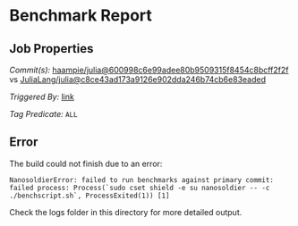 # Benchmark Report

## Job Properties

*Commit(s):* [haampie/julia@600998c6e99adee80b9509315f8454c8bcff2f2f](https://github.com/haampie/julia/commit/600998c6e99adee80b9509315f8454c8bcff2f2f) vs [JuliaLang/julia@c8ce43ad173a9126e902dda246b74cb6e83eaded](https://github.com/JuliaLang/julia/commit/c8ce43ad173a9126e902dda246b74cb6e83eaded)

*Triggered By:* [link](https://github.com/JuliaLang/julia/pull/27386#issuecomment-394140681)

*Tag Predicate:* `ALL`

## Error

The build could not finish due to an error:

```
NanosoldierError: failed to run benchmarks against primary commit: failed process: Process(`sudo cset shield -e su nanosoldier -- -c ./benchscript.sh`, ProcessExited(1)) [1]
```

Check the logs folder in this directory for more detailed output.

